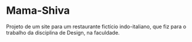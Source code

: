 # Mama-Shiva

Projeto de um site para um restaurante fictício indo-italiano, que fiz para o trabalho da disciplina de Design, na faculdade.
